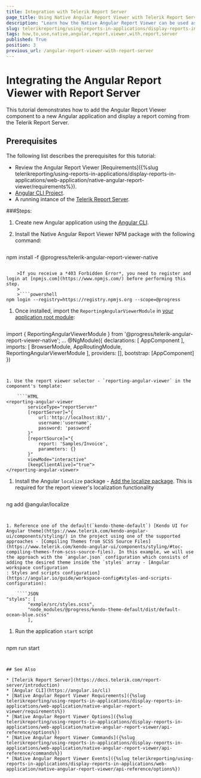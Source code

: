 ```yaml
---
title: Integration with Telerik Report Server
page_title: Using Native Angular Report Viewer with Telerik Report Server
description: "Learn how the Native Angular Report Viewer can be used as an external viewer to display reports located and rendered on a Telerik Report Server."
slug: telerikreporting/using-reports-in-applications/display-reports-in-applications/web-application/native-angular-report-viewer/how-to-use-with-report-server
tags: how,to,use,native,angular,report,viewer,with,report,server
published: True
position: 3
previous_url: /angular-report-viewer-with-report-server
---
```


# Integrating the Angular Report Viewer with Report Server

This tutorial demonstrates how to add the Angular Report Viewer component to a new Angular application and display a report coming from the Telerik Report Server.

## Prerequisites

The following list describes the prerequisites for this tutorial:

* Review the Angular Report Viewer [Requirements]({%slug telerikreporting/using-reports-in-applications/display-reports-in-applications/web-application/native-angular-report-viewer/requirements%}).
* [Angular CLI Project](https://angular.io/cli).
* A running intance of the [Telerik Report Server](https://docs.telerik.com/report-server/introduction).


###Steps:

1. Create new Angular application using the [Angular CLI](https://angular.io/cli).
1. Install the Native Angular Report Viewer NPM package with the following command:

	````powershell
npm install -f @progress/telerik-angular-report-viewer-native
````

	>If you receive a *403 Forbidden Error*, you need to register and login at [npmjs.com](https://www.npmjs.com/) before performing this step.
	>
	>````powershell
npm login --registry=https://registry.npmjs.org --scope=@progress
````


1. Once installed, import the `ReportingAngularViewerModule` in [your application root module](https://angular.io/guide/ngmodules#!#angular-modularity):

	````TypeScript
import { ReportingAngularViewerModule } from '@progress/telerik-angular-report-viewer-native';
	...
	@NgModule({
		declarations: [
			AppComponent
		],
		imports: [
			BrowserModule,
			AppRoutingModule,
			ReportingAngularViewerModule
		],
		providers: [],
		bootstrap: [AppComponent]
	})
````


1. Use the report viewer selector - `reporting-angular-viewer` in the component's template:

	````HTML
<reporting-angular-viewer
		serviceType="reportServer"
		[reportServer]="{
			url:'http://localhost:83/',
			username:'username',
			password: 'password'
		}"
		[reportSource]="{
			report: 'Samples/Invoice',
			parameters: {}
		}"
		viewMode="interactive"
		[keepClientAlive]="true">
</reporting-angular-viewer>
````


1. Install the Angular `localize` package - [Add the localize package](https://angular.io/guide/i18n-common-add-package#add-the-localize-package). This is required for the report viewer's localization functionality

	````powershell
ng add @angular/localize
````


1. Reference one of the default(`kendo-theme-default`) [Kendo UI for Angular theme](https://www.telerik.com/kendo-angular-ui/components/styling/) in the project using one of the supported approaches - [Compiling Themes from SCSS Source Files](https://www.telerik.com/kendo-angular-ui/components/styling/#toc-compiling-themes-from-scss-source-files). In this example, we will use the approach with the `angular.json` configuration which consists of adding the desired theme inside the `styles` array - [Angular workspace configuration
: Styles and scripts configuration](https://angular.io/guide/workspace-config#styles-and-scripts-configuration):

	````JSON
"styles": [
		"exmple/src/styles.scss",
		"node_modules/@progress/kendo-theme-default/dist/default-ocean-blue.scss"
		],
````


1. Run the application `start` script

	````powershell
npm run start
````


## See Also

* [Telerik Report Server](https://docs.telerik.com/report-server/introduction)
* [Angular CLI](https://angular.io/cli)
* [Native Angular Report Viewer Requirements]({%slug telerikreporting/using-reports-in-applications/display-reports-in-applications/web-application/native-angular-report-viewer/requirements%})
* [Native Angular Report Viewer Options]({%slug telerikreporting/using-reports-in-applications/display-reports-in-applications/web-application/native-angular-report-viewer/api-reference/options%})
* [Native Angular Report Viewer Commands]({%slug telerikreporting/using-reports-in-applications/display-reports-in-applications/web-application/native-angular-report-viewer/api-reference/commands%})
* [Native Angular Report Viewer Events]({%slug telerikreporting/using-reports-in-applications/display-reports-in-applications/web-application/native-angular-report-viewer/api-reference/options%})